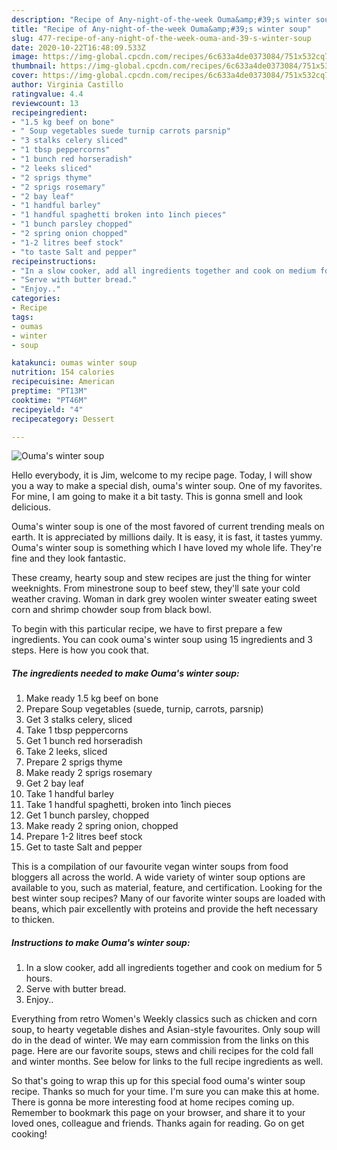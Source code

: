 ```yaml
---
description: "Recipe of Any-night-of-the-week Ouma&amp;#39;s winter soup"
title: "Recipe of Any-night-of-the-week Ouma&amp;#39;s winter soup"
slug: 477-recipe-of-any-night-of-the-week-ouma-and-39-s-winter-soup
date: 2020-10-22T16:48:09.533Z
image: https://img-global.cpcdn.com/recipes/6c633a4de0373084/751x532cq70/oumas-winter-soup-recipe-main-photo.jpg
thumbnail: https://img-global.cpcdn.com/recipes/6c633a4de0373084/751x532cq70/oumas-winter-soup-recipe-main-photo.jpg
cover: https://img-global.cpcdn.com/recipes/6c633a4de0373084/751x532cq70/oumas-winter-soup-recipe-main-photo.jpg
author: Virginia Castillo
ratingvalue: 4.4
reviewcount: 13
recipeingredient:
- "1.5 kg beef on bone"
- " Soup vegetables suede turnip carrots parsnip"
- "3 stalks celery sliced"
- "1 tbsp peppercorns"
- "1 bunch red horseradish"
- "2 leeks sliced"
- "2 sprigs thyme"
- "2 sprigs rosemary"
- "2 bay leaf"
- "1 handful barley"
- "1 handful spaghetti broken into 1inch pieces"
- "1 bunch parsley chopped"
- "2 spring onion chopped"
- "1-2 litres beef stock"
- "to taste Salt and pepper"
recipeinstructions:
- "In a slow cooker, add all ingredients together and cook on medium for 5 hours."
- "Serve with butter bread."
- "Enjoy.."
categories:
- Recipe
tags:
- oumas
- winter
- soup

katakunci: oumas winter soup 
nutrition: 154 calories
recipecuisine: American
preptime: "PT13M"
cooktime: "PT46M"
recipeyield: "4"
recipecategory: Dessert

---
```



![Ouma&#39;s winter soup](https://img-global.cpcdn.com/recipes/6c633a4de0373084/751x532cq70/oumas-winter-soup-recipe-main-photo.jpg)

Hello everybody, it is Jim, welcome to my recipe page. Today, I will show you a way to make a special dish, ouma&#39;s winter soup. One of my favorites. For mine, I am going to make it a bit tasty. This is gonna smell and look delicious.

Ouma&#39;s winter soup is one of the most favored of current trending meals on earth. It is appreciated by millions daily. It is easy, it is fast, it tastes yummy. Ouma&#39;s winter soup is something which I have loved my whole life. They're fine and they look fantastic.

These creamy, hearty soup and stew recipes are just the thing for winter weeknights. From minestrone soup to beef stew, they&#39;ll sate your cold weather craving. Woman in dark grey woolen winter sweater eating sweet corn and shrimp chowder soup from black bowl.


To begin with this particular recipe, we have to first prepare a few ingredients. You can cook ouma&#39;s winter soup using 15 ingredients and 3 steps. Here is how you cook that.

<!--inarticleads1-->

##### The ingredients needed to make Ouma&#39;s winter soup:

1. Make ready 1.5 kg beef on bone
1. Prepare  Soup vegetables (suede, turnip, carrots, parsnip)
1. Get 3 stalks celery, sliced
1. Take 1 tbsp peppercorns
1. Get 1 bunch red horseradish
1. Take 2 leeks, sliced
1. Prepare 2 sprigs thyme
1. Make ready 2 sprigs rosemary
1. Get 2 bay leaf
1. Take 1 handful barley
1. Take 1 handful spaghetti, broken into 1inch pieces
1. Get 1 bunch parsley, chopped
1. Make ready 2 spring onion, chopped
1. Prepare 1-2 litres beef stock
1. Get to taste Salt and pepper


This is a compilation of our favourite vegan winter soups from food bloggers all across the world. A wide variety of winter soup options are available to you, such as material, feature, and certification. Looking for the best winter soup recipes? Many of our favorite winter soups are loaded with beans, which pair excellently with proteins and provide the heft necessary to thicken. 

<!--inarticleads2-->

##### Instructions to make Ouma&#39;s winter soup:

1. In a slow cooker, add all ingredients together and cook on medium for 5 hours.
1. Serve with butter bread.
1. Enjoy..


Everything from retro Women&#39;s Weekly classics such as chicken and corn soup, to hearty vegetable dishes and Asian-style favourites. Only soup will do in the dead of winter. We may earn commission from the links on this page. Here are our favorite soups, stews and chili recipes for the cold fall and winter months. See below for links to the full recipe ingredients as well. 

So that's going to wrap this up for this special food ouma&#39;s winter soup recipe. Thanks so much for your time. I'm sure you can make this at home. There is gonna be more interesting food at home recipes coming up. Remember to bookmark this page on your browser, and share it to your loved ones, colleague and friends. Thanks again for reading. Go on get cooking!
